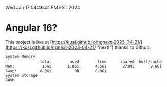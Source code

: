 Wed Jan 17 04:46:41 PM EST 2024

# Angular 16?


This project is live at [https://kusl.github.io/ngnext-2023-04-21/](https://kusl.github.io/ngnext-2023-04-21/ "next!") thanks to Github.

```bash
System Memory
               total        used        free      shared  buff/cache   available
Mem:            15Gi       1.8Gi       4.5Gi       272Mi       9.6Gi        13Gi
Swap:          8.0Gi          0B       8.0Gi
System Storage
849M	.
```
